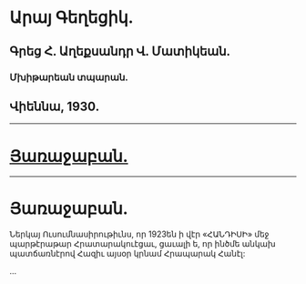 # Արայ Գեղեցիկ.

## Գրեց Հ. Աղեքսանդր Վ. Մատիկեան.

### Մխիթարեան տպարան.

## Վիեննա, 1930.

---

# [Յառաջաբան.](#յառաջաբան-1)

---

# Յառաջաբան.

Ներկայ Ուսումնասիրութիւնս, որ 1923են ի վէր «ՀԱՆԴԻՍԻ» մեջ պարթէրաթար Հրատարակուէցաւ, ցաւալի ե, որ ինծմե անկախ պատճառնէրով Հազիւ այսօր կրնամ Հրապարակ Հանէլ:

...
